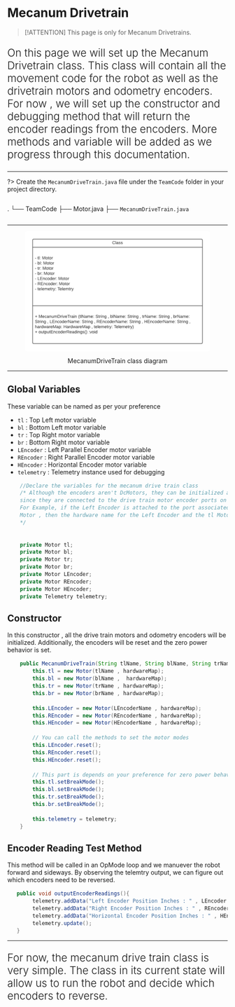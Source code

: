 
# Mecanum Drivetrain

> [!ATTENTION]
> This page is only for Mecanum Drivetrains.

<p style = "font-weight : 300; font-size : 24px;">
On this page we will set up the Mecanum Drivetrain class. This class will contain all the movement code for the robot as well as the drivetrain motors and odometry encoders.
For now , we will set up the constructor and debugging method that will return the encoder readings from the encoders. More methods and variable will be added as we progress through this documentation.
</p>

---

?>
Create the `MecanumDriveTrain.java` file under the `TeamCode` folder in your project directory.
> ```text
.
└── TeamCode
    ├── Motor.java
    ├── `MecanumDriveTrain.java`
> ```

---


<figure align="center">
    <img src="Images/mecanum-class-diagram.png" class="rounded-lg" alt="Mecanum class diagram" style="border-radius : 1.5%;">
    <figcaption class="mt-2 text-sm text-center text-gray-600" style = "padding-top : 10px;">MecanumDriveTrain class diagram</figcaption>
</figure>

---


## Global Variables
These variable can be named as per your preference
- `tl` : Top Left motor variable
- `bl` : Bottom Left motor variable
- `tr` : Top Right motor variable
- `br` : Bottom Right motor variable
- `LEncoder` : Left Parallel Encoder motor variable
- `REncoder` : Right Parallel Encoder motor variable
- `HEncoder` : Horizontal Encoder motor variable
- `telemetry` : Telemetry instance used for debugging

```java 
    //Declare the variables for the mecanum drive train class 
    /* Although the encoders aren't DcMotors, they can be initialized as one 
    since they are connected to the drive train motor encoder ports on the rev hub.
    For Example, if the Left Encoder is attached to the port associated with the tl
    Motor , then the hardware name for the Left Encoder and the tl Motor would be the same
    */
    
    
    private Motor tl;
    private Motor bl;
    private Motor tr;
    private Motor br;
    private Motor LEncoder;
    private Motor REncoder;
    private Motor HEncoder;
    private Telemetry telemetry;
```

## Constructor

In this constructor , all the drive train motors and odometry encoders will be initialized. Additionally, the
encoders will be reset and the zero power behavior is set.

```java 
    public MecanumDriveTrain(String tlName, String blName, String trName, String brName , String LEncoderName , String REncoderName , String HEncoderName , HardwareMap hardwareMap , Telemetry telemetry) {
        this.tl = new Motor(tlName , hardwareMap);
        this.bl = new Motor(blName ,  hardwareMap);
        this.tr = new Motor(trName , hardwareMap);
        this.br = new Motor(brName , hardwareMap);
        
        this.LEncoder = new Motor(LEncoderName , hardwareMap);
        this.REncoder = new Motor(REncoderName , hardwareMap);
        this.HEncoder = new Motor(HEncoderName , hardwareMap);
        
        // You can call the methods to set the motor modes
        this.LEncoder.reset();
        this.REncoder.reset();
        this.HEncoder.reset();
        
        // This part is depends on your preference for zero power behavior. For the implementation on my robot, I will set it to break mode.
        this.tl.setBreakMode();
        this.bl.setBreakMode();
        this.tr.setBreakMode();
        this.br.setBreakMode();
        
        this.telemetry = telemetry;
    }
```

## Encoder Reading Test Method

This method will be called in an OpMode loop and we manuever the robot forward and sideways. By observing the telemtry output, we can figure out which encoders need to be reversed.

```java 
   public void outputEncoderReadings(){
        telemetry.addData("Left Encoder Position Inches : " , LEncoder.getCurrPosInches());
        telemetry.addData("Right Encoder Position Inches : " , REncoder.getCurrPosInches());
        telemetry.addData("Horizontal Encoder Position Inches : " , HEncoder.getCurrPosInches());
        telemetry.update();
   }
```

---

<p style = "font-weight : 300; font-size : 24px;">
For now, the mecanum drive train class is very simple. The class in its current state will allow us to run the robot and decide which encoders to reverse.
</p>

